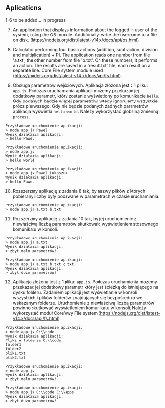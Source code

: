 ## Aplications

1-6 to be added... in progress

7. An application that displays information about the logged in user of the system, using the OS module. Additionally: write the username to a file on disk. (https://nodejs.org/dist/latest-v14.x/docs/api/os.html)

8. Calculator performing four basic actions (addition, subtraction, division and multiplication) + PI. The application reads one number from file 'a.txt', the other number from file 'b.txt'. On these numbers, it performs an action. The results are saved in a 'result.txt' file, each result on a separate line. Core File system module used (https://nodejs.org/dist/latest-v14.x/docs/api/fs.html).

9. Obsługa parametrów wejściowych. Aplikacja złożona jest z 1 pliku: `app.js`. Podczas uruchamiania aplikacji możemy przekazać jej dodatkowy parametr, który zostanie wyświetlony po komunikacie `hello`. Gdy podanych będzie więcej parametrów, wtedy ignorujemy wszystkie prócz pierwszego. Gdy nie będzie podanych żadnych parametrów aplikacja wyświetla `hello world`. 
Należy wykorzystać globalną zmienną: `process`.
```
Przykładowe uruchomienie aplikacji:
> node app.js Pawel
Wynik działania aplikacji:
> hello Pawel

Przykładowe uruchomienie aplikacji:
> node app.js
Wynik działania aplikacji:
> hello world

Przykładowe uruchomienie aplikacji:
> node app.js Pawel Lukaszuk
Wynik działania aplikacji:
> hello Pawel
```

10. Rozszerzmy aplikację z zadania 8 tak, by nazwy plików z których pobierany liczby były podawane w parametrach w czasie uruchamiania.

```
Przykładowe uruchomienie aplikacji:
> node app.js a.txt b.txt
```

11. Rozszerzmy aplikację z zadania 10 tak, by jej uruchomienie z niewłaściwą liczbą parametrów skutkowało wyświetleniem stosownego komunikatu w konsoli.

```
Przykładowe uruchomienie aplikacji:
> node app.js a.txt
Wynik działania aplikacji:
> zbyt mało parametrów!

Przykładowe uruchomienie aplikacji:
> node app.js a.txt b.txt c.txt
Wynik działania aplikacji:
> zbyt dużo parametrów!
```

12. Aplikacja złożona jest z 1 pliku: `app.js`. Podczas uruchamiania możemy przekazać jej dodatkowy parametr który jest ścieżką do istniejącego na dysku folderu. Zadaniem aplikacji jest wyświetlanie w konsoli wszystkich i plików folderów znajdujących się bezpośrednio we wskazanym folderze.
Uruchomienie z niewłaściwą liczbą parametrów powinno skutkować wyświetleniem komunikatu w konsoli. Należy wykorzystać moduł Core'owy File system (https://nodejs.org/dist/latest-v14.x/docs/api/fs.html)

```
Przykładowe uruchomienie aplikacji:
> node app.js C:\\code
Wynik działania aplikacji:
Pliki w folderze C:\\code:
folder1
folder2
plik1.txt
plik2.txt

Przykładowe uruchomienie aplikacji:
> node app.js
Wynik działania aplikacji:
> zbyt mało parametrów!

Przykładowe uruchomienie aplikacji:
> node app.js C:\\code C:\\apps
Wynik działania aplikacji:
> zbyt dużo parametrów!
```
